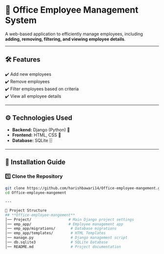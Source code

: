 # 🌟 Office Employee Management System

A web-based application to efficiently manage employees, including **adding, removing, filtering, and viewing employee details**.

---

## 🛠 Features  
✔️ Add new employees  
✔️ Remove employees  
✔️ Filter employees based on criteria  
✔️ View all employee details  

---

## ⚙️ Technologies Used  
- **Backend:** Django (Python) 🐍  
- **Frontend:** HTML, CSS 🎨  
- **Database:** SQLite 🗄️  

---

## 🚀 Installation Guide  

### **1️⃣ Clone the Repository**  
```sh
git clone https://github.com/harishbawari14/Office-employee-mangement.git
cd Office-employee-mangement

---

📂 Project Structure
## **Office-employee-mangement**
│── Project/                 # Main Django project settings  
│── emp_app/                 # Employee management app  
│── emp_app/migrations/       # Database migrations  
│── emp_app/templates/        # HTML Templates  
│── manage.py                 # Django management script  
│── db.sqlite3                # SQLite Database  
│── README.md                 # Project documentation  
